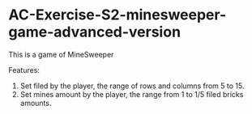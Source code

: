 # AC-Exercise-S2-minesweeper-game-advanced-version
This is a game of MineSweeper

Features:
1. Set filed by the player, the range of rows and columns from 5 to 15.
2. Set mines amount by the player, the range from 1 to 1/5 filed bricks amounts.
